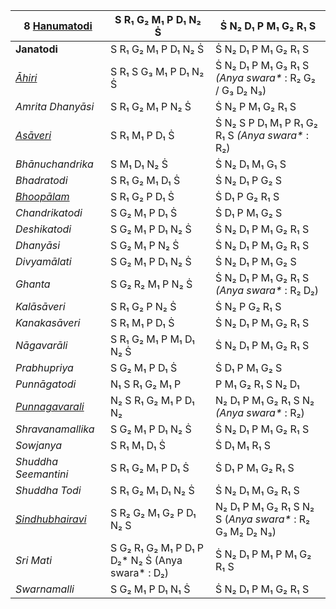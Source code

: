 | **8 [Hanumatodi](https://en.wikipedia.org/wiki/Hanumatodi "Hanumatodi")**                         | S R₁ G₂ M₁ P D₁ N₂ Ṡ                                | Ṡ N₂ D₁ P M₁ G₂ R₁ S                                      |
| ------------------------------------------------------------------------------------------------- | --------------------------------------------------- | --------------------------------------------------------- |
| **Janatodi**                                                                                      | S R₁ G₂ M₁ P D₁ N₂ Ṡ                                | Ṡ N₂ D₁ P M₁ G₂ R₁ S                                      |
| _[Āhiri](https://en.wikipedia.org/wiki/Ahiri "Ahiri")_                                            | S R₁ S G₃ M₁ P D₁ N₂ Ṡ                              | Ṡ N₂ D₁ P M₁ G₃ R₁ S _(Anya swara\*_ : R₂ G₂ / G₃ D₂ N₃)  |
| _Amrita Dhanyāsi_                                                                                 | S R₁ G₂ M₁ P N₂ Ṡ                                   | Ṡ N₂ P M₁ G₂ R₁ S                                         |
| _[Asāveri](https://en.wikipedia.org/wiki/Asaveri "Asaveri")_                                      | S R₁ M₁ P D₁ Ṡ                                      | Ṡ N₂ S P D₁ M₁ P R₁ G₂ R₁ S _(Anya swara\*_ : R₂)         |
| _Bhānuchandrika_                                                                                  | S M₁ D₁ N₂ Ṡ                                        | Ṡ N₂ D₁ M₁ G₁ S                                           |
| _Bhadratodi_                                                                                      | S R₁ G₂ M₁ D₁ Ṡ                                     | Ṡ N₂ D₁ P G₂ S                                            |
| _[Bhoopālam](https://en.wikipedia.org/wiki/Bhupalam "Bhupalam")_                                  | S R₁ G₂ P D₁ Ṡ                                      | Ṡ D₁ P G₂ R₁ S                                            |
| _Chandrikatodi_                                                                                   | S G₂ M₁ P D₁ Ṡ                                      | Ṡ D₁ P M₁ G₂ S                                            |
| _Deshikatodi_                                                                                     | S G₂ M₁ P D₁ N₂ Ṡ                                   | Ṡ N₂ D₁ P M₁ G₂ R₁ S                                      |
| _Dhanyāsi_                                                                                        | S G₂ M₁ P N₂ Ṡ                                      | Ṡ N₂ D₁ P M₁ G₂ R₁ S                                      |
| _Divyamālati_                                                                                     | S G₂ M₁ P D₁ N₂ Ṡ                                   | Ṡ N₂ D₁ P M₁ G₂ S                                         |
| _Ghanta_                                                                                          | S G₂ R₂ M₁ P N₂ Ṡ                                   | Ṡ N₂ D₁ P M₁ G₂ R₁ S _(Anya swara\*_ : R₂ D₂)             |
| _Kalāsāveri_                                                                                      | S R₁ G₂ P N₂ Ṡ                                      | Ṡ N₂ P G₂ R₁ S                                            |
| _Kanakasāveri_                                                                                    | S R₁ M₁ P D₁ Ṡ                                      | Ṡ N₂ D₁ P M₁ G₂ R₁ S                                      |
| _Nāgavarāli_                                                                                      | S R₁ G₂ M₁ P M₁ D₁ N₂ Ṡ                             | Ṡ N₂ D₁ P M₁ G₂ R₁ S                                      |
| _Prabhupriya_                                                                                     | S G₂ M₁ P D₁ Ṡ                                      | Ṡ D₁ P M₁ G₂ S                                            |
| _Punnāgatodi_                                                                                     | N₁ S R₁ G₂ M₁ P                                     | P M₁ G₂ R₁ S N₂ D₁                                        |
| _[Punnagavarali](https://en.wikipedia.org/wiki/Punnagavarali "Punnagavarali")_                    | N₂ S R₁ G₂ M₁ P D₁ N₂                               | N₂ D₁ P M₁ G₂ R₁ S N₂ _(Anya swara\*_ : R₂)               |
| _Shravanamallika_                                                                                 | S G₂ M₁ P D₁ N₂ Ṡ                                   | Ṡ N₂ D₁ P M₁ G₂ R₁ S                                      |
| _Sowjanya_                                                                                        | S R₁ M₁ D₁ Ṡ                                        | Ṡ D₁ M₁ R₁ S                                              |
| _Shuddha Seemantini_                                                                              | S R₁ G₂ M₁ P D₁ Ṡ                                   | Ṡ D₁ P M₁ G₂ R₁ S                                         |
| _Shuddha Todi_                                                                                    | S R₁ G₂ M₁ D₁ N₂ Ṡ                                  | Ṡ N₂ D₁ M₁ G₂ R₁ S                                        |
| _[Sindhubhairavi](https://en.wikipedia.org/wiki/Sindhu_Bhairavi_(raga) "Sindhu Bhairavi (raga)")_ | S R₂ G₂ M₁ G₂ P D₁ N₂ S                             | N₂ D₁ P M₁ G₂ R₁ S N₂ S (_Anya swara\*_ : R₂ G₃ M₂ D₂ N₃) |
| _Sri Mati_                                                                                        | S G₂ R₁ G₂ M₁ P D₁ P D₂\* N₂ Ṡ  (Anya swara\* : D₂) | Ṡ N₂ D₁ P M₁ P M₁ G₂ R₁ S                                 |
| _Swarnamalli_                                                                                     | S G₂ M₁ P D₁ N₁ Ṡ                                   | Ṡ N₂ D₁ P M₁ G₂ R₁ S                                      |